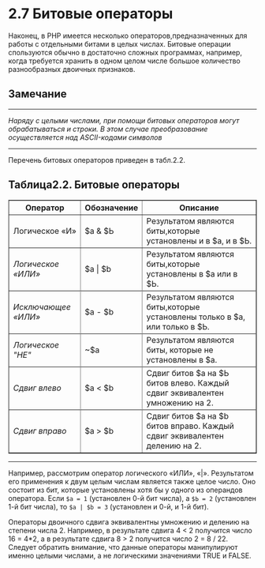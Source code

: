 # 2.7 Битовые операторы  

Наконец, в РНР имеется несколько операторов,предназначенных для 
работы с отдельными битами в целых числах. Битовые операции спользуются
обычно в достаточно сложных программах, например, когда требуется хранить в одном целом числе большое количество разнообразных двоичных признаков.

## **Замечание**
****
 *Наряду с целыми числами, при помощи битовых операторов могут обрабатываться
и строки. В этом случае преобразование осуществляется над ASCII-кодами символов*
****
Перечень битовых операторов приведен в табл.2.2.

## **Таблица2.2. Битовые операторы**

<table border="1" width="100%" cellpadding="2">
   <tr>
    <th>Оператор</th>
    <th>Обозначение</th>
    <th>Описание</th>
   </tr>
   <tr>
    <td>Логическое «И»</td>
    <td>$а & $Ь</td>
    <td>Результатом являются биты,которые установлены и в $а, и в $Ь.</td>
  </tr>
    <td><em>Логическое «ИЛИ»</em></td>
    <td>$а | $b</td>
    <td>Результатом являются биты,которые установлены в $а или в $Ь.</td>
  <tr>
  </tr>
    <td><em>Исключающее «ИЛИ»</em></td>
    <td>$а - $b</td>
    <td>Результатом являются биты,которые установлены только в $а, или только в $Ь.</td>
  <tr>
  </tr>
    <td><em>Логическое "HE"</em></td>
    <td>~$а</td>
    <td>Результатом являются биты, которые не установлены в $а.</td>
  <tr>
  </tr>
    <td><em>Сдвиг влево</em></td>
    <td>$а < $b</td>
    <td>Сдвиг битов $а на $Ь битов влево. Каждый сдвиг эквивалентен умножению на 2.</td><tr>
  </tr>
    <td><em>Сдвиг вправо</em></td>
    <td>$а > $b</td>
    <td>Сдвиг битов $а на $b битов вправо. Каждый сдвиг эквивалентен делению на 2.</td><tr>
  
  </tr>
 </table>

 ****
  
Например, рассмотрим оператор логического «ИЛИ», «|». Результатом его применения к двум целым числам является также целое число. Оно состоит
из бит, которые установлены хотя бы у одного из операндов оператора. Если `$а = 1` (установлен 0-й бит числа), а `$Ь = 2` (установлен 1-й бит числа), то `$а | $b = 3` (установлен и 0-й, и 1-й бит).

Операторы двоичного сдвига эквивалентны умножению и делению на степени числа 2. Например, в результате сдвига 4 < 2 получится число 16 = 4*2, а в результате сдвига 8 > 2 получится число 2 = 8 / 22.
Следует обратить внимание, что данные операторы манипулируют именно
целыми числами, а не логическими значениями TRUE и FALSE.
